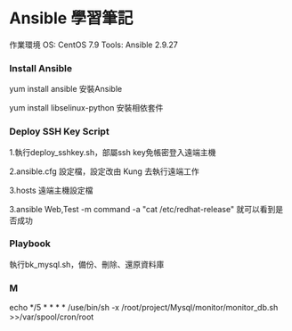 # Ansible 學習筆記  

作業環境  OS: CentOS 7.9  Tools: Ansible 2.9.27 

### Install Ansible 

yum install ansible 安裝Ansible

yum install libselinux-python 安裝相依套件   

### Deploy SSH Key  Script

1.執行deploy_sshkey.sh，部屬ssh key免帳密登入遠端主機
 
2.ansible.cfg 設定檔，設定改由 Kung 去執行遠端工作

3.hosts 遠端主機設定檔

3.ansible Web,Test -m command -a "cat /etc/redhat-release"  就可以看到是否成功 

### Playbook

執行bk_mysql.sh，備份、刪除、還原資料庫

### M
    
echo */5 * * * * /use/bin/sh -x /root/project/Mysql/monitor/monitor_db.sh >>/var/spool/cron/root
